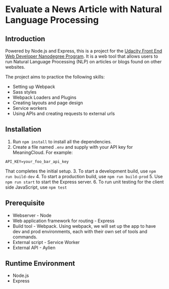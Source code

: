 # Evaluate a News Article with Natural Language Processing

## Introduction

Powered by Node.js and Express, this is a project for the [Udacity Front End Web Developer Nanodegree Program](https://classroom.udacity.com/nanodegrees/nd0011/). It is a web tool that allows users to run Natural Language Processing (NLP) on articles or blogs found on other websites.

The project aims to practice the following skills:
- Setting up Webpack
- Sass styles
- Webpack Loaders and Plugins
- Creating layouts and page design
- Service workers
- Using APIs and creating requests to external urls

## Installation
1. Run `npm install` to install all the dependencies.
2. Create a file named `.env` and supply with your API key for MeaningCloud. For example:
```
API_KEY=your_foo_bar_api_key
```
That completes the initial setup.
3. To start a development build, use `npm run build-dev`
4. To start a production build, use `npm run build-prod`
5. Use `npm run start` to start the Express server.
6. To run unit testing for the client side JavaScript, use `npm test` 

## Prerequisite
- Webserver - Node
- Web application framework for routing - Express
- Build tool - Webpack. Using webpack, we will set up the app to have dev and prod environments, each with their own set of tools and commands.
- External script - Service Worker
- External API - Aylien

## Runtime Environment
- Node.js
- Express
